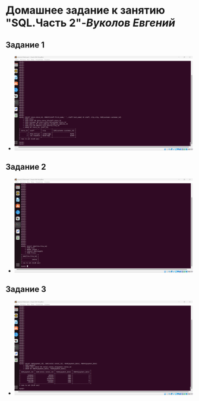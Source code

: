 # **Домашнее задание к занятию "SQL.Часть 2"**-***Вуколов Евгений***


## Задание 1

- ![scrinshot](https://github.com/Evgenii-379/12-04.md/blob/main/Снимок%20экрана%202024-05-12%20234747.png)


## Задание 2

- ![scrinshot](https://github.com/Evgenii-379/12-04.md/blob/main/Снимок%20экрана%202024-05-14%20123956.png)


## Задание 3


- ![scrinshot](https://github.com/Evgenii-379/12-04.md/blob/main/Снимок%20экрана%202024-05-14%20140710.png)

